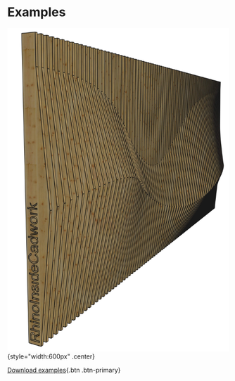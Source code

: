# Examples

![Rhino inside cadwork](../img/grasshopper.jpg "Rhino inside cadwork"){style="width:600px" .center}

[Download examples](https://github.com/cwdocs/Rhino.Inside-cadwork/tree/main/gh-examples){.btn .btn-primary}